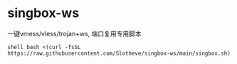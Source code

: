 # singbox-ws
一键vmess/vless/trojan+ws, 端口复用专用脚本

``shell
bash <(curl -fsSL https://raw.githubusercontent.com/Slotheve/singbox-ws/main/singbox.sh)
``
